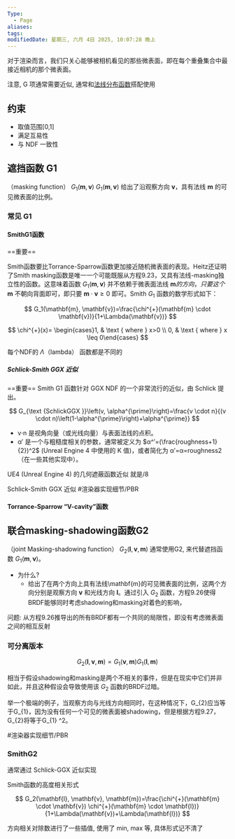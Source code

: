 ```yaml
---
Type:
  - Page
aliases: 
tags: 
modifiedDate: 星期三, 六月 4日 2025, 10:07:28 晚上
---
```

对于渲染而言，我们只关心能够被相机看见的那些微表面，即在每个重叠集合中最接近相机的那个微表面。

注意, G 项通常需要近似, 通常和[法线分布函数](法线分布函数.md)搭配使用

## 约束

- 取值范围\[0,1\]
- 满足互易性
- 与 NDF 一致性

## 遮挡函数 G1

（masking function）
$G_{1}(\mathbf{m}, \mathbf{v})$ 
$G_{1}(\mathbf{m}, \mathbf{v})$ 给出了沿观察方向 $\mathbf{v}$，具有法线 $\mathbf{m}$ 的可见微表面的比例。

### 常见 G1

#### SmithG1函数

==重要==

Smith函数要比Torrance-Sparrow函数更加接近随机微表面的表现。Heitz还证明了Smith masking函数是唯一一个可能既服从方程9.23，又具有法线-masking独立性的函数。这意味着函数 $G_{1}(\mathbf{m}, \mathbf{v})$ 并不依赖于微表面法线 $\mathbf{m}的方向，只要这个\mathbf{m}$ 不朝向背面即可，即只要 $\mathbf{m} \cdot \mathbf{v} \ge 0$ 即可。Smith $G_{1}$ 函数的数学形式如下：

$$
G_1(\mathbf{m}, \mathbf{v})=\frac{\chi^{+}(\mathbf{m} \cdot \mathbf{v})}{1+\Lambda(\mathbf{v})}
$$

$$
\chi^{+}(x)= \begin{cases}1, & \text { where } x>0 \\ 0, & \text { where } x \leq 0\end{cases}
$$

每个NDF的 $\Lambda$（lambda） 函数都是不同的

##### Schlick-Smith GGX 近似

==重要==
Smith G1 函数针对 GGX NDF 的一个非常流行的近似，由 Schlick 提出。

$$
G_{\text {SchlickGGX }}\left(v, \alpha^{\prime}\right)=\frac{v \cdot n}{(v \cdot n)\left(1-\alpha^{\prime}\right)+\alpha^{\prime}}
$$

- v⋅n 是视角向量（或光线向量）与表面法线的点积。
- α′ 是一个与粗糙度相关的参数，通常被定义为 $α^′=(\frac{roughness+1​}{2})^2$ (Unreal Engine 4 中使用的 K 值)，或者简化为 α′=α=roughness2（在一些其他实现中）。

UE4 (Unreal Engine 4) 的几何遮蔽函数近似 
就是/8 

Schlick-Smith GGX 近似 #渲染器实现细节/PBR 

#### Torrance-Sparrow “V-cavity”函数

## 联合masking-shadowing函数G2

（joint Masking-shadowing function）
$G_{2}(\mathbf{l}, \mathbf{v}, \mathbf{m})$
通常使用G2, 来代替遮挡函数 $G_{1}(\mathbf{m}, \mathbf{v})$。
- 为什么?
    - 给出了在两个方向上具有法线\mathbf{m}的可见微表面的比例，这两个方向分别是观察方向 $\mathbf{v}$ 和光线方向 $\mathbf{l}$。通过引入 $G_{2}$ 函数，方程9.26使得BRDF能够同时考虑shadowing和masking对着色的影响，

问题:
从方程9.26推导出的所有BRDF都有一个共同的局限性，即没有考虑微表面之间的相互反射

### 可分离版本

$$
G_2(\mathbf{l}, \mathbf{v}, \mathbf{m})=G_1(\mathbf{v}, \mathbf{m}) G_1(\mathbf{l}, \mathbf{m})
$$

相当于假设shadowing和masking是两个不相关的事件，但是在现实中它们并非如此，并且这种假设会导致使用该 $G_{2}$ 函数的BRDF过暗。

举一个极端的例子，当观察方向与光线方向相同时，在这种情况下，G_{2}应当等于G_{1}，因为没有任何一个可见的微表面被shadowing，但是根据方程9.27，G_{2}将等于G_{1} ^2。

#渲染器实现细节/PBR 

### SmithG2

通常通过 Schlick-GGX 近似实现

Smith函数的高度相关形式

$$
G_2(\mathbf{l}, \mathbf{v}, \mathbf{m})=\frac{\chi^{+}(\mathbf{m} \cdot \mathbf{v}) \chi^{+}(\mathbf{m} \cdot \mathbf{l})}{1+\Lambda(\mathbf{v})+\Lambda(\mathbf{l})}
$$

方向相关对除数进行了一些插值, 使用了 min, max 等, 具体形式记不清了

